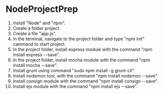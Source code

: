 # NodeProjectPrep

1. Install "Node" and "npm".
2. Create a folder project.
3. Create a file "app.js".
4. In the terminal, navigate to the project folder and type "npm init" cammand to start project.
5. In the project folder, install express module with the command "npm install express --save".
6. In the project folder, install mocha module with the command "npm install mocha --save".
7. Install grunt using command "sudo npm install -g grunt-cli".
8. Install nodemon tool, with the command "npm install nodemon --save".
9. Install consign module with the command "npm install consign --save".
10. Install ejs module with the command "npm install ejs --save".

